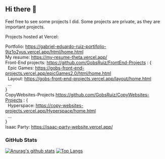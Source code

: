## Hi there 👋


Feel free to see some projects I did. Some projects are private, as they are important projects.


Projects hosted at Vercel:

Portfolio: https://gabriel-eduardo-ruiz-portifolio-9jz1o2yus.vercel.app/html/home.html
<br>
My resume: https://my-resume-theta.vercel.app/
<br>
Front-End projects: https://github.com/GobsRuiz/FrontEnd-Projects : {
<br>
&nbsp;&nbsp;Epic Games: https://gobs-front-end-projects.vercel.app/epicGames2.0/html/home.html
<br>
&nbsp;&nbsp;Layout: https://gobs-front-end-projects.vercel.app/layout/home.html
<br>
&nbsp;&nbsp;...
<br>
}
<br>
CopyWebsites-Projects https://github.com/GobsRuiz/CopyWebsites-Projects : {
<br>
&nbsp;&nbsp;Hyperspace: https://copy-websites-projects.vercel.app/Hyperspace/home.html
<br>
&nbsp;&nbsp;...
<br>
}
<br>
Isaac Party: https://isaac-party-website.vercel.app/

### GitHub Stats
[![Anurag's github stats](https://github-readme-stats.vercel.app/api?username=gobsruiz)](https://github.com/anuraghazra/github-readme-stats)
[![Top Langs](https://github-readme-stats.vercel.app/api/top-langs/?username=gobsruiz&layout=compact&langs_count=10)](https://github.com/anuraghazra/github-readme-stats)


<!--
**GobsRuiz/GobsRuiz** is a ✨ _special_ ✨ repository because its `README.md` (this file) appears on your GitHub profile.

Here are some ideas to get you started:

- 🔭 I’m currently working on ...
- 🌱 I’m currently learning ...
- 👯 I’m looking to collaborate on ...
- 🤔 I’m looking for help with ...
- 💬 Ask me about ...
- 📫 How to reach me: ...
- 😄 Pronouns: ...
- ⚡ Fun fact: ...
-->
